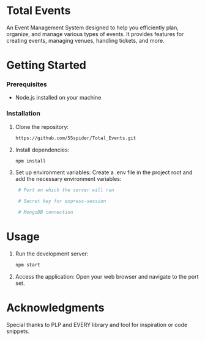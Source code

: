 # Total Events
An Event Management System designed to help you efficiently plan, organize, and manage various types of events. It provides features for creating events, managing venues, handling tickets, and more.

# Getting Started
  ### Prerequisites 
* Node.js installed on your machine

 ### Installation
1. Clone the repository:
   ```bash
   https://github.com/55spider/Total_Events.git
2. Install dependencies:
    ```bash
    npm install
3. Set up environment variables:
   Create a .env file in the project root and add the necessary environment variables:
   ```bash
    # Port on which the server will run

    # Secret key for express-session

    # MongoDB connection 

# Usage
1. Run the development server:
   ```bash
   npm start
2. Access the application: Open your web browser and navigate to the port set.

# Acknowledgments
  Special thanks to PLP and EVERY library and tool for inspiration or code snippets.
   
